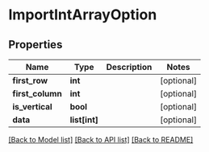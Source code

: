 # ImportIntArrayOption

## Properties
Name | Type | Description | Notes
------------ | ------------- | ------------- | -------------
**first_row** | **int** |  | [optional] 
**first_column** | **int** |  | [optional] 
**is_vertical** | **bool** |  | [optional] 
**data** | **list[int]** |  | [optional] 

[[Back to Model list]](../README.md#documentation-for-models) [[Back to API list]](../README.md#documentation-for-api-endpoints) [[Back to README]](../README.md)


